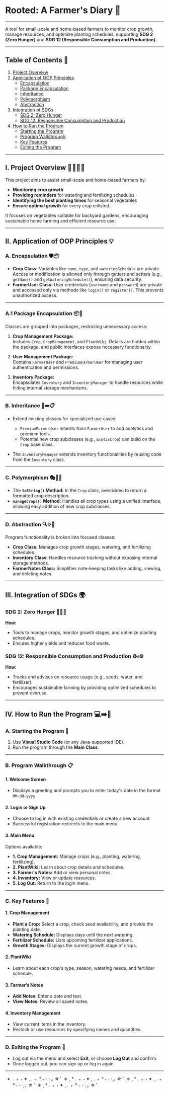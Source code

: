 # Rooted: A Farmer's Diary 🌱

---

A tool for small-scale and home-based farmers to monitor crop growth, manage resources, and optimize planting schedules, supporting **SDG 2 (Zero Hunger)** and **SDG 12 (Responsible Consumption and Production).**

---

## Table of Contents 📑

1. [Project Overview](#i-project-overview)
2. [Application of OOP Principles](#ii-application-of-oop-principles)
   - [Encapsulation](#a-encapsulation)
   - [Package Encapsulation](#a1-package-encapsulation)
   - [Inheritance](#b-inheritance)
   - [Polymorphism](#c-polymorphism)
   - [Abstraction](#d-abstraction)
3. [Integration of SDGs](#iii-integration-of-sdgs)
   - [SDG 2: Zero Hunger](#sdg-2-zero-hunger)
   - [SDG 12: Responsible Consumption and Production](#sdg-12-responsible-consumption-and-production)
4. [How to Run the Program](#iv-how-to-run-the-program)
   - [Starting the Program](#a-starting-the-program)
   - [Program Walkthrough](#b-program-walkthrough)
   - [Key Features](#c-key-features)
   - [Exiting the Program](#d-exiting-the-program)

---

## I. Project Overview 🌱📖👩‍🌾

This project aims to assist small-scale and home-based farmers by:
- **Monitoring crop growth**
- **Providing reminders** for watering and fertilizing schedules
- **Identifying the best planting times** for seasonal vegetables
- **Ensure optimal growth** for every crop enlisted.  

It focuses on vegetables suitable for backyard gardens, encouraging sustainable home farming and efficient resource use.

---

## II. Application of OOP Principles 💡  

### A. **Encapsulation** 🛡️📦  
- **Crop Class:** Variables like `name`, `type`, and `wateringSchedule` are private. Access or modification is allowed only through getters and setters (e.g., `getName()` and `getWateringSchedule()`), ensuring data security.
- **FarmerUser Class:** User credentials (`username` and `password`) are private and accessed only via methods like `login()` or `register()`. This prevents unauthorized access.

---

### A.1 **Package Encapsulation** 📦🔐  
Classes are grouped into packages, restricting unnecessary access:  
1. **Crop Management Package:**  
   Includes `Crop`, `CropManagement`, and `PlantWiki`. Details are hidden within the package, and public interfaces expose necessary functionality.
   
2. **User Management Package:**  
   Contains `FarmerUser` and `PremiumFarmerUser` for managing user authentication and permissions.

3. **Inventory Package:**  
   Encapsulates `Inventory` and `InventoryManager` to handle resources while hiding internal storage mechanisms.

---

### B. **Inheritance** 🧬➡️📋  
- Extend existing classes for specialized use cases:  
  - `PremiumFarmerUser` inherits from `FarmerUser` to add analytics and premium tools.  
  - Potential new crop subclasses (e.g., `ExoticCrop`) can build on the `Crop` base class.

- The `InventoryManager` extends inventory functionalities by reusing code from the `Inventory` class.

---

### C. **Polymorphism** 🎭🔄🤹  
- The **`toString()` Method:** In the `Crop` class, overridden to return a formatted crop description.  
- **`manageCrops()` Method:** Handles all crop types using a unified interface, allowing easy addition of new crop subclasses.

---

### D. **Abstraction** 🔍✨🧩  
Program functionality is broken into focused classes:  
- **Crop Class:** Manages crop growth stages, watering, and fertilizing schedules.  
- **Inventory Class:** Handles resource tracking without exposing internal storage methods.  
- **FarmerNotes Class:** Simplifies note-keeping tasks like adding, viewing, and deleting notes.

---

## III. Integration of SDGs 🌍  

### **SDG 2: Zero Hunger** 🌾🥦🍅  
**How:**  
- Tools to manage crops, monitor growth stages, and optimize planting schedules.  
- Ensures higher yields and reduces food waste.  

### **SDG 12: Responsible Consumption and Production** ♻️💧⚙️  
**How:**  
- Tracks and advises on resource usage (e.g., seeds, water, and fertilizer).  
- Encourages sustainable farming by providing optimized schedules to prevent overuse.

---

## IV. How to Run the Program 💻➡️📜  

### A. **Starting the Program** 🚀
1. Use **Visual Studio Code** (or any Java-supported IDE).  
2. Run the program through the **Main Class**.

---

### B. **Program Walkthrough** 📋 

#### 1. **Welcome Screen**  
- Displays a greeting and prompts you to enter today's date in the format `MM-dd-yyyy`.

#### 2. **Login or Sign Up**  
- Choose to log in with existing credentials or create a new account.  
- Successful registration redirects to the main menu.

#### 3. **Main Menu**  
Options available:  
- **1. Crop Management:** Manage crops (e.g., planting, watering, fertilizing).  
- **2. PlantWiki:** Learn about crop details and schedules.  
- **3. Farmer's Notes:** Add or view personal notes.  
- **4. Inventory:** View or update resources.  
- **5. Log Out:** Return to the login menu.

---

### C. **Key Features** 🔑

#### 1. **Crop Management**  
- **Plant a Crop:** Select a crop, check seed availability, and provide the planting date.  
- **Watering Schedule:** Displays days until the next watering.  
- **Fertilizer Schedule:** Lists upcoming fertilizer applications.  
- **Growth Stages:** Displays the current growth stage of crops.

#### 2. **PlantWiki**  
- Learn about each crop's type, season, watering needs, and fertilizer schedule.

#### 3. **Farmer’s Notes**  
- **Add Notes:** Enter a date and text.  
- **View Notes:** Review all saved notes.

#### 4. **Inventory Management**  
- View current items in the inventory.  
- Restock or use resources by specifying names and quantities.

---

### D. **Exiting the Program** 🚪 
- Log out via the menu and select **Exit**, or choose **Log Out** and confirm.  
- Once logged out, you can sign up or log in again.

---

* . ﹢ ˖ ✦ ¸ . ﹢ ° ˖ ･ ·̩ ｡ ☆ ﾟ ＊ ¸ * . ﹢ ˖ ✦ ¸ . ﹢ ° ˖ ･ ·̩ ｡ ☆ ﾟ ＊ ¸ * . ﹢ ˖ ✦ ¸ . ﹢ ° ˖ ･ ·̩ ｡ ☆ ﾟ ＊ ¸ * . ﹢ ˖ ✦ ¸ . ﹢ ° ˖ ･ ·̩ ｡ ☆ ﾟ   
